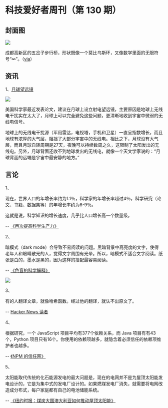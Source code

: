 # 科技爱好者周刊（第 130 期）

##  封面图

![](https://www.wangbase.com/blogimg/asset/202010/bg2020100715.jpg)

成都高新区的五岔子步行桥，形状既像一个莫比乌斯环，又像数学里面的无限符号“∞”。（[via](https://www.instagram.com/p/CFVqUVOn1jI/)）

## 资讯

1、[月球望远镜](https://www.smithsonianmag.com/science-nature/why-astronomers-want-build-seti-observatory-moon-180975966/)

![](https://www.wangbase.com/blogimg/asset/202010/bg2020100401.jpg)

美国科学家最近发表论文，建议在月球上设立射电望远镜，主要原因是地球上无线电干扰实在太大了，月球上可以完全避免这些问题，更清晰地收到宇宙中微弱的无线电信号。

地球上的无线电干扰源（军用雷达，电视塔，手机和卫星）一直呈指数增长，而且地球有浓厚的大气层，阻挡了大部分宇宙中的无线电。相比之下，月球没有大气层，而且月球自转周期是27天，夜晚可以持续数周之久，这限制了太阳发出的无线电。另外，月球背面还收不到地球发出的无线电，就像一个天文学家说的：“月球背面的远端是宇宙中最安静的地方。”

## 言论

1、

现在，世界人口的年增长率约为1.1％，科学家的年增长率超过4％，科学研究（论文、书籍、数据集等）的年增长率约为8-9％。

这就是说，科学知识的增长速度，几乎比人口增长高一个数量级。

-- [《再次提高科学生产力》](https://lelon.io/blog/boosting-scientific-productivity-again)

2、

暗模式（dark mode）会导致不易阅读的问题。黑暗背景中高亮度的文字，使得老年人和眼睛散光的人，觉得文字周围有光晕。所以，暗模式不适合文字阅读。纸张是白的，墨水是黑的，因为这样的搭配最容易阅读。

-- [《色盲的科学解释》](https://commandcenter.blogspot.com/2020/09/color-blindness-is-inaccurate-term.html)

![](https://www.wangbase.com/blogimg/asset/202010/bg2020100403.jpg)

3、

有的人翻译文章，就像哈希函数。经过他的翻译，就认不出原文了。

-- [Hacker News 读者](https://news.ycombinator.com/item?id=24696385)

4、

根据研究，一个 JavaScript 项目平均有377个依赖关系，而 Java 项目有有43个，Python 项目只有16个。你使用的依赖项越多，就隐含着必须信任的依赖项维护者也越多。

-- [《NPM 的信任网》](https://www.btao.org/2020/10/02/npm-trust.html)

5、

太阳能取代传统的化石能源发电的最大问题是，现在的电网并不是为屋顶太阳能发电设计的，它是为集中式的发电厂设计的。如果燃煤发电厂消失，就需要将电网改造成分布式，每户家庭都有自己的电池储能系统。

-- [《纽约时报：煤炭大国澳大利亚如何推动屋顶太阳能》](https://www.nytimes.com/2020/09/29/business/energy-environment/australia-rooftop-solar-coal.html)
